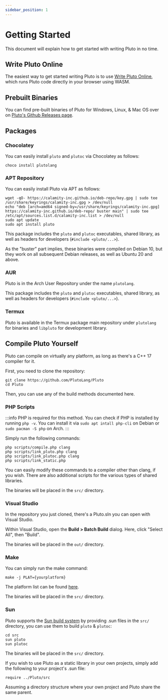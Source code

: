 ```yaml
---
sidebar_position: 1
---
```


# Getting Started

This document will explain how to get started with writing Pluto in no time.

## Write Pluto Online

The easiest way to get started writing Pluto is to use [Write Pluto Online](https://plutolang.github.io/web/), which runs Pluto code directly in your browser using WASM.

## Prebuilt Binaries

You can find pre-built binaries of Pluto for Windows, Linux, & Mac OS over on [Pluto's Github Releases page](https://github.com/PlutoLang/Pluto/releases).

## Packages

### Chocolatey

You can easily install `pluto` and `plutoc` via Chocolatey as follows:

```
choco install plutolang
```

### APT Repository

You can easily install Pluto via APT as follows:

```
wget -qO- https://calamity-inc.github.io/deb-repo/key.gpg | sudo tee /usr/share/keyrings/calamity-inc.gpg > /dev/null
echo "deb [arch=amd64 signed-by=/usr/share/keyrings/calamity-inc.gpg] https://calamity-inc.github.io/deb-repo/ buster main" | sudo tee /etc/apt/sources.list.d/calamity-inc.list > /dev/null
sudo apt update
sudo apt install pluto
```

This package includes the `pluto` and `plutoc` executables, shared library, as well as headers for developers (`#include <pluto/...>`).

As the "buster" part implies, these binaries were compiled on Debian 10, but they work on all subsequent Debian releases, as well as Ubuntu 20 and above.

### AUR

Pluto is in the Arch User Repository under the name `plutolang`.

This package includes the `pluto` and `plutoc` executables, shared library, as well as headers for developers (`#include <pluto/...>`).

### Termux

Pluto is available in the Termux package main repository under `plutolang` for binaries and `libpluto` for development library.

## Compile Pluto Yourself

Pluto can compile on virtually any platform, as long as there's a C++ 17 compiler for it.

First, you need to clone the repository:
```
git clone https://github.com/PlutoLang/Pluto
cd Pluto
```

Then, you can use any of the build methods documented here.

### PHP Scripts

:::info
PHP is required for this method. You can check if PHP is installed by running `php -v`. You can install it via `sudo apt intall php-cli` on Debian or `sudo pacman -S php` on Arch.
:::

Simply run the following commands:
```
php scripts/compile.php clang
php scripts/link_pluto.php clang
php scripts/link_plutoc.php clang
php scripts/link_static.php
```
You can easily modify these commands to a compiler other than clang, if you wish. There are also additional scripts for the various types of shared libraries.

The binaries will be placed in the `src/` directory.

### Visual Studio

In the repository you just cloned, there's a Pluto.sln you can open with Visual Studio.

Within Visual Studio, open the **Build > Batch Build** dialog. Here, click "Select All", then "Build".

The binaries will be placed in the `out/` directory.

### Make

You can simply run the make command:
```
make -j PLAT={yourplatform}
```
The platform list can be found [here](https://github.com/PlutoLang/Pluto/blob/main/src/Makefile#L38).

The binaries will be placed in the `src/` directory.

### Sun

Pluto supports the [Sun build system](https://github.com/calamity-inc/Sun) by providing .sun files in the `src/` directory, you can use them to build `pluto` & `plutoc`:
```
cd src
sun pluto
sun plutoc
```

The binaries will be placed in the `src/` directory.

If you wish to use Pluto as a static library in your own projects, simply add the following to your project's .sun file:
```
require ../Pluto/src
```

Assuming a directory structure where your own project and Pluto share the same parent.
